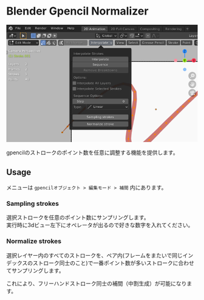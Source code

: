 # Blender Gpencil Normalizer
![image](image.png)

gpencilのストロークのポイント数を任意に調整する機能を提供します。

## Usage
メニューは `gpencilオブジェクト > 編集モード > 補間` 内にあります。
### Sampling strokes
選択ストロークを任意のポイント数にサンプリングします。  
実行時に3dビュー左下にオペレータが出るので好きな数字を入れてください。

### Normalize strokes
選択レイヤー内のすべてのストロークを、ペア内(フレームをまたいで同じインデックスのストローク同士のこと)で一番ポイント数が多いストロークに合わせてサンプリングします。

これにより、フリーハンドストローク同士の補間（中割生成）が可能になります。